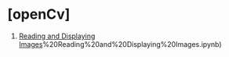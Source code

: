 # [openCv]
1. [Reading and Displaying Images](https://github.com/abhishek201202/openCv/blob/master/1)%20Reading%20and%20Displaying%20Images.ipynb)
